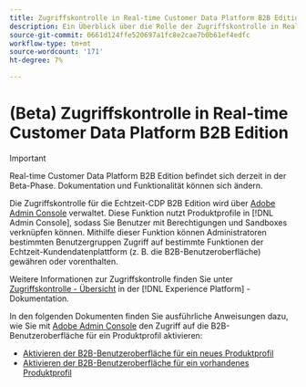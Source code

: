 ```yaml
---
title: Zugriffskontrolle in Real-time Customer Data Platform B2B Edition
description: Ein Überblick über die Rolle der Zugriffskontrolle in Real-time Customer Data Platform B2B Edition.
source-git-commit: 0661d124ffe520697a1fc8e2cae7b0b61ef4edfc
workflow-type: tm+mt
source-wordcount: '171'
ht-degree: 7%

---
```


# (Beta) Zugriffskontrolle in Real-time Customer Data Platform B2B Edition

>[!IMPORTANT]
>
>Real-time Customer Data Platform B2B Edition befindet sich derzeit in der Beta-Phase. Dokumentation und Funktionalität können sich ändern.

Die Zugriffskontrolle für die Echtzeit-CDP B2B Edition wird über [Adobe Admin Console](http://adminconsole.adobe.com) verwaltet. Diese Funktion nutzt Produktprofile in [!DNL Admin Console], sodass Sie Benutzer mit Berechtigungen und Sandboxes verknüpfen können. Mithilfe dieser Funktion können Administratoren bestimmten Benutzergruppen Zugriff auf bestimmte Funktionen der Echtzeit-Kundendatenplattform (z. B. die B2B-Benutzeroberfläche) gewähren oder vorenthalten.

Weitere Informationen zur Zugriffskontrolle finden Sie unter [Zugriffskontrolle - Übersicht](../../access-control/home.md) in der [!DNL Experience Platform] -Dokumentation.

In den folgenden Dokumenten finden Sie ausführliche Anweisungen dazu, wie Sie mit [Adobe Admin Console](http://adminconsole.adobe.com) den Zugriff auf die B2B-Benutzeroberfläche für ein Produktprofil aktivieren:

* [Aktivieren der B2B-Benutzeroberfläche für ein neues Produktprofil](../../access-control/ui/create-profile.md)
* [Aktivieren der B2B-Benutzeroberfläche für ein vorhandenes Produktprofil](../../access-control/ui/details-and-services.md)